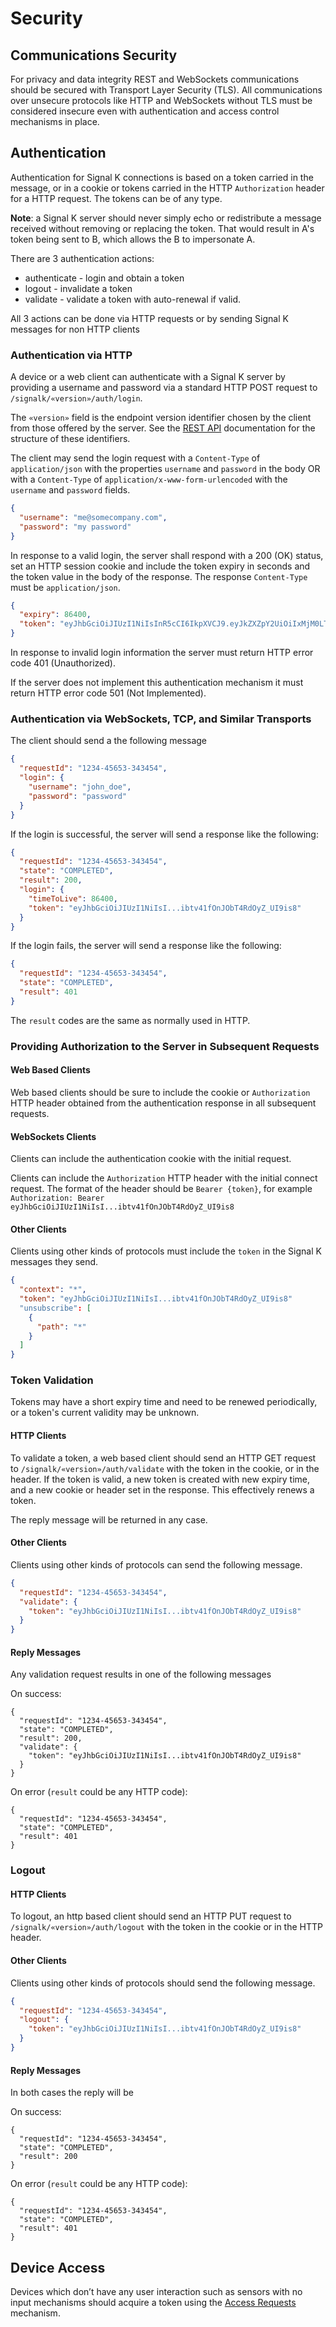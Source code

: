 # Security

## Communications Security

For privacy and data integrity REST and WebSockets communications should be secured with Transport Layer Security
(TLS). All communications over unsecure protocols like HTTP and WebSockets without TLS must be considered insecure even
with authentication and access control mechanisms in place.

## Authentication

Authentication for Signal K connections is based on a token carried in the message, or in a cookie or tokens carried in the HTTP
`Authorization` header for a HTTP request. The tokens can be of any type.

__Note__: a Signal K server should never simply echo or redistribute a message received without removing or replacing the token. 
That would result in A's token being sent to B, which allows the B to impersonate A.  

There are 3  authentication actions:

* authenticate - login and obtain a token
* logout - invalidate a token
* validate - validate a token with auto-renewal if valid. 

All 3 actions can be done via HTTP requests or by sending Signal K messages for non HTTP clients

### Authentication via HTTP

A device or a web client can authenticate with a Signal K server by providing a username and password via a standard
HTTP POST request to `/signalk/«version»/auth/login`.

The `«version»` field is the endpoint version identifier chosen by the client from those offered by the server. See the
[REST API](rest_api.md) documentation for the structure of these identifiers.

The client may send the login request with a `Content-Type` of `application/json` with the properties `username` and
`password` in the body OR with a `Content-Type` of `application/x-www-form-urlencoded` with the `username` and
`password` fields.

```json
{
  "username": "me@somecompany.com",
  "password": "my password"
}
```

In response to a valid login, the server shall respond with a 200 (OK) status, set an HTTP session cookie and include
the token expiry in seconds and the token value in the body of the response. The response `Content-Type` must be `application/json`.

```json
{
  "expiry": 86400,
  "token": "eyJhbGciOiJIUzI1NiIsInR5cCI6IkpXVCJ9.eyJkZXZpY2UiOiIxMjM0LTQ1NjUz"
}
```

In response to invalid login information the server must return HTTP error code 401 (Unauthorized).

If the server does not implement this authentication mechanism it must return HTTP error code 501 (Not Implemented).

### Authentication via WebSockets, TCP, and Similar Transports

The client should send a the following message 

```json
{
  "requestId": "1234-45653-343454",
  "login": {
    "username": "john_doe",
    "password": "password"
  }
}
```

If the login is successful, the server will send a response like the following:

```json
{
  "requestId": "1234-45653-343454",
  "state": "COMPLETED",
  "result": 200,
  "login": {
  	"timeToLive": 86400,
    "token": "eyJhbGciOiJIUzI1NiIsI...ibtv41fOnJObT4RdOyZ_UI9is8"
  }
}
```

If the login fails, the server will send a response like the following:

```json
{
  "requestId": "1234-45653-343454",
  "state": "COMPLETED",
  "result": 401
}
```
The `result` codes are the same as normally used in HTTP.

### Providing Authorization to the Server in Subsequent Requests

#### Web Based Clients

Web based clients should be sure to include the cookie or `Authorization` HTTP header obtained from the authentication response in all subsequent requests.

#### WebSockets Clients

Clients can include the authentication cookie with the initial request.

Clients can include the `Authorization` HTTP header with the initial connect request. The format of the header should
be `Bearer {token}`, for example `Authorization: Bearer eyJhbGciOiJIUzI1NiIsI...ibtv41fOnJObT4RdOyZ_UI9is8`


#### Other Clients

Clients using other kinds of protocols must include the `token` in the Signal K messages they send.

```json
{
  "context": "*",
  "token": "eyJhbGciOiJIUzI1NiIsI...ibtv41fOnJObT4RdOyZ_UI9is8"
  "unsubscribe": [
    {
      "path": "*"
    }
  ]
}
```

### Token Validation

Tokens may have a short expiry time and need to be renewed periodically, or a token's current validity may be unknown. 

#### HTTP Clients

To validate a token, a web based client should send an HTTP GET request to `/signalk/«version»/auth/validate` with the token in the cookie, or in the header.
If the token is valid, a new token is created with new expiry time, and a new cookie or header set in the response. This effectively renews a token.

The reply message will be returned in any case.

#### Other Clients

Clients using other kinds of protocols can send the following message.

```json
{
  "requestId": "1234-45653-343454",
  "validate": {
    "token": "eyJhbGciOiJIUzI1NiIsI...ibtv41fOnJObT4RdOyZ_UI9is8"
  }
}
```
#### Reply Messages

Any validation request results in one of the following messages

On success:
```
{
  "requestId": "1234-45653-343454",
  "state": "COMPLETED",
  "result": 200,
  "validate": {
    "token": "eyJhbGciOiJIUzI1NiIsI...ibtv41fOnJObT4RdOyZ_UI9is8"
  }
}
```

 On error (`result` could be any HTTP code):
```
{
  "requestId": "1234-45653-343454",
  "state": "COMPLETED",
  "result": 401
}
```

### Logout

#### HTTP Clients
To logout, an http based client should send an HTTP PUT request to `/signalk/«version»/auth/logout` with the token in the cookie or in the HTTP header.

#### Other Clients

Clients using other kinds of protocols should send the following message.

```json
{
  "requestId": "1234-45653-343454",
  "logout": {
    "token": "eyJhbGciOiJIUzI1NiIsI...ibtv41fOnJObT4RdOyZ_UI9is8"
  }
}
```

#### Reply Messages

In both cases the reply will be

On success:
```
{
  "requestId": "1234-45653-343454",
  "state": "COMPLETED",
  "result": 200
}
```
On error (`result` could be any HTTP code):
```
{
  "requestId": "1234-45653-343454",
  "state": "COMPLETED",
  "result": 401
}
```

## Device Access

Devices which don’t have any user interaction such as sensors with no input mechanisms should acquire a token using
the [Access Requests](access_requests.md) mechanism.
